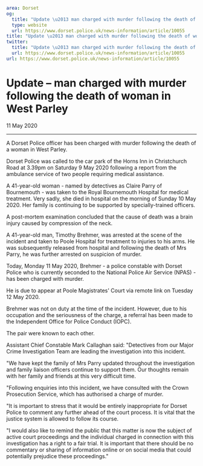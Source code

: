 ```yaml
area: Dorset
og:
  title: "Update \u2013 man charged with murder following the death of woman in West Parley"
  type: website
  url: https://www.dorset.police.uk/news-information/article/10055
title: "Update \u2013 man charged with murder following the death of woman in West Parley |"
twitter:
  title: "Update \u2013 man charged with murder following the death of woman in West Parley"
  url: https://www.dorset.police.uk/news-information/article/10055
url: https://www.dorset.police.uk/news-information/article/10055
```

# Update – man charged with murder following the death of woman in West Parley

11 May 2020

* * *

A Dorset Police officer has been charged with murder following the death of a woman in West Parley.

Dorset Police was called to the car park of the Horns Inn in Christchurch Road at 3.39pm on Saturday 9 May 2020 following a report from the ambulance service of two people requiring medical assistance.

A 41-year-old woman - named by detectives as Claire Parry of Bournemouth - was taken to the Royal Bournemouth Hospital for medical treatment. Very sadly, she died in hospital on the morning of Sunday 10 May 2020. Her family is continuing to be supported by specially-trained officers.

A post-mortem examination concluded that the cause of death was a brain injury caused by compression of the neck.

A 41-year-old man, Timothy Brehmer, was arrested at the scene of the incident and taken to Poole Hospital for treatment to injuries to his arms. He was subsequently released from hospital and following the death of Mrs Parry, he was further arrested on suspicion of murder.

Today, Monday 11 May 2020, Brehmer - a police constable with Dorset Police who is currently seconded to the National Police Air Service (NPAS) - has been charged with murder.

He is due to appear at Poole Magistrates' Court via remote link on Tuesday 12 May 2020.

Brehmer was not on duty at the time of the incident. However, due to his occupation and the seriousness of the charge, a referral has been made to the Independent Office for Police Conduct (IOPC).

The pair were known to each other.

Assistant Chief Constable Mark Callaghan said: "Detectives from our Major Crime Investigation Team are leading the investigation into this incident.

"We have kept the family of Mrs Parry updated throughout the investigation and family liaison officers continue to support them. Our thoughts remain with her family and friends at this very difficult time.

"Following enquiries into this incident, we have consulted with the Crown Prosecution Service, which has authorised a charge of murder.

"It is important to stress that it would be entirely inappropriate for Dorset Police to comment any further ahead of the court process. It is vital that the justice system is allowed to follow its course.

"I would also like to remind the public that this matter is now the subject of active court proceedings and the individual charged in connection with this investigation has a right to a fair trial. It is important that there should be no commentary or sharing of information online or on social media that could potentially prejudice these proceedings."
